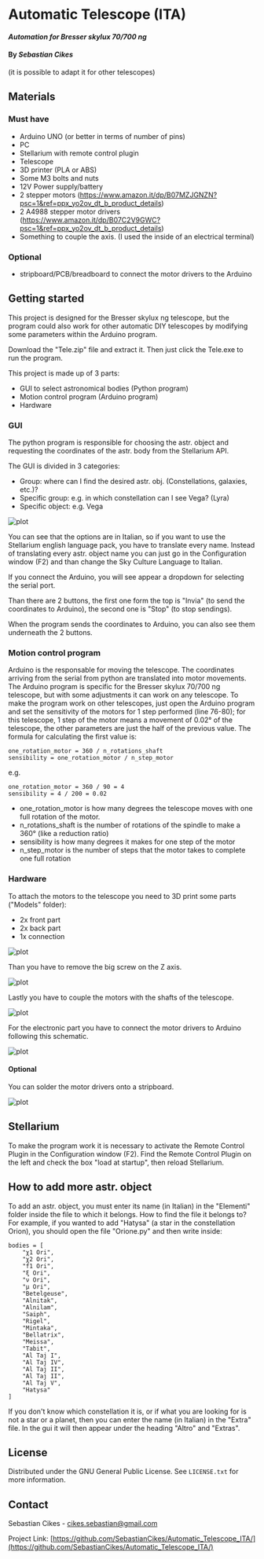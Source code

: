 # Automatic Telescope (ITA)

#### _Automation for Bresser skylux 70/700 ng_
#### By _**Sebastian Cikes**_
(it is possible to adapt it for other telescopes)

## Materials
### Must have
* Arduino UNO (or better in terms of number of pins)
* PC
* Stellarium with remote control plugin
* Telescope
* 3D printer (PLA or ABS)
* Some M3 bolts and nuts
* 12V Power supply/battery
* 2 stepper motors (https://www.amazon.it/dp/B07MZJGNZN?psc=1&ref=ppx_yo2ov_dt_b_product_details)
* 2 A4988 stepper motor drivers (https://www.amazon.it/dp/B07C2V9GWC?psc=1&ref=ppx_yo2ov_dt_b_product_details)
* Something to couple the axis. (I used the inside of an electrical terminal)

### Optional
* stripboard/PCB/breadboard to connect the motor drivers to the Arduino

## Getting started
This project is designed for the Bresser skylux ng telescope, but the program could also work for other automatic DIY telescopes by modifying some parameters within the Arduino program.

Download the "Tele.zip" file and extract it. Then just click the Tele.exe to run the program.

This project is made up of 3 parts:
* GUI to select astronomical bodies (Python program)
* Motion control program (Arduino program)
* Hardware

### GUI
The python program is responsible for choosing the astr. object and requesting the coordinates of the astr. body from the Stellarium API.

The GUI is divided in 3 categories:
* Group: where can I find the desired astr. obj. (Constellations, galaxies, etc.)?
* Specific group: e.g. in which constellation can I see Vega? (Lyra)
* Specific object: e.g. Vega

![plot](./Img/GUI.png)

You can see that the options are in Italian, so if you want to use the Stellarium english language pack, you have to translate every name.
Instead of translating every astr. object name you can just go in the Configuration window (F2) and than change the Sky Culture Language to Italian.

If you connect the Arduino, you will see appear a dropdown for selecting the serial port.

Than there are 2 buttons, the first one form the top is "Invia" (to send the coordinates to Arduino), the second one is "Stop" (to stop sendings).

When the program sends the coordinates to Arduino, you can also see them underneath the 2 buttons.

### Motion control program
Arduino is the responsable for moving the telescope.
The coordinates arriving from the serial from python are translated into motor movements.
The Arduino program is specific for the Bresser skylux 70/700 ng telescope, but with some adjustments it can work on any telescope.
To make the program work on other telescopes, just open the Arduino program and set the sensitivity of the motors for 1 step performed (line 76-80);
for this telescope, 1 step of the motor means a movement of 0.02° of the telescope, the other parameters are just the half of the previous value.
The formula for calculating the first value is:
```
one_rotation_motor = 360 / n_rotations_shaft
sensibility = one_rotation_motor / n_step_motor
```
e.g.
```
one_rotation_motor = 360 / 90 = 4
sensibility = 4 / 200 = 0.02
```
* one_rotation_motor is how many degrees the telescope moves with one full rotation of the motor.
* n_rotations_shaft is the number of rotations of the spindle to make a 360° (like a reduction ratio)
* sensibility is how many degrees it makes for one step of the motor
* n_step_motor is the number of steps that the motor takes to complete one full rotation

### Hardware
To attach the motors to the telescope you need to 3D print some parts ("Models" folder):
* 2x front part
* 2x back part
* 1x connection

![plot](./Img/Parts.jpeg?raw=true)

Than you have to remove the big screw on the Z axis.

![plot](./Img/Remove.jpeg?raw=true)

Lastly you have to couple the motors with the shafts of the telescope.

![plot](./Img/Coupler.jpeg?raw=true)

For the electronic part you have to connect the motor drivers to Arduino following this schematic.

![plot](./Img/Scheme.png)

#### Optional
You can solder the motor drivers onto a stripboard.

![plot](./Img/Electronics.jpeg?raw=true)

## Stellarium
To make the program work it is necessary to activate the Remote Control Plugin in the Configuration window (F2).
Find the Remote Control Plugin on the left and check the box "load at startup", then reload Stellarium.

## How to add more astr. object
To add an astr. object, you must enter its name (in Italian) in the "Elementi" folder inside the file to which it belongs.
How to find the file it belongs to? For example, if you wanted to add "Hatysa" (a star in the constellation Orion), you should open the file "Orione.py" and then write inside:
```
bodies = [
    "χ1 Ori",
    "χ2 Ori",
    "f1 Ori",
    "ξ Ori",
    "ν Ori",
    "μ Ori",
    "Betelgeuse",
    "Alnitak",
    "Alnilam",
    "Saiph",
    "Rigel",
    "Mintaka",
    "Bellatrix",
    "Meissa",
    "Tabit",
    "Al Taj I",
    "Al Taj IV",
    "Al Taj II",
    "Al Taj II",
    "Al Taj V",
    "Hatysa"
]
```

If you don't know which constellation it is, or if what you are looking for is not a star or a planet, then you can enter the name (in Italian) in the "Extra" file.
In the gui it will then appear under the heading "Altro" and "Extras".

## License

Distributed under the GNU General Public License. See `LICENSE.txt` for more information.

## Contact

Sebastian Cikes - cikes.sebastian@gmail.com

Project Link: [https://github.com/SebastianCikes/Automatic_Telescope_ITA/](https://github.com/SebastianCikes/Automatic_Telescope_ITA/)
